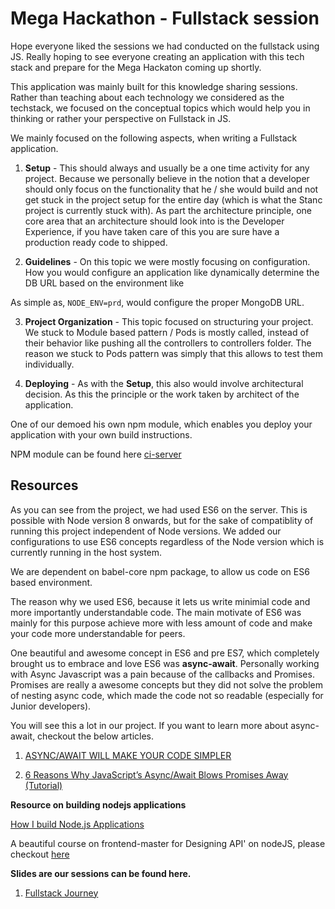 # Mega Hackathon - Fullstack session

Hope everyone liked the sessions we had conducted on the fullstack using JS. Really hoping to see everyone creating an application with this tech stack and prepare for the Mega Hackaton coming up shortly.

This application was mainly built for this knowledge sharing sessions. Rather than teaching about each technology we considered as the techstack, we focused on the conceptual topics which would help you in thinking or rather your perspective on Fullstack in JS.

We mainly focused on the following aspects, when writing a Fullstack application.

1. **Setup** - This should always and usually be a one time activity for any project. Because we personally believe in the notion that a developer should only focus on the functionality that he / she would build and not get stuck in the project setup for the entire day (which is what the Stanc project is currently stuck with). As part the architecture principle, one core area that an architecture should look into is the Developer Experience, if you have taken care of this you are sure have a production ready code to shipped.

2. **Guidelines** - On this topic we were mostly focusing on configuration. How you would configure an application like dynamically determine the DB URL based on the environment like

As simple as, `NODE_ENV=prd`, would configure the proper MongoDB URL.

3. **Project Organization** - This topic focused on structuring your project. We stuck to Module based pattern / Pods is mostly called, instead of their behavior like pushing all the controllers to controllers folder. The reason we stuck to Pods pattern was simply that this allows to test them individually.

4. **Deploying** - As with the **Setup**, this also would involve architectural decision. As this the principle or the work taken by architect of the application.

One of our demoed his own npm module, which enables you deploy your application with your own build instructions.

NPM module can be found here [ci-server](https://www.npmjs.com/package/ci-server)


## Resources

As you can see from the project, we had used ES6 on the server. This is possible with Node version 8 onwards, but for the sake of compatiblity of running this project independent of Node versions. We added our configurations to use ES6 concepts regardless of the Node version which is currently running in the host system.

We are dependent on babel-core npm package, to allow us code on ES6 based environment. 

The reason why we used ES6, because it lets us write minimial code and more importantly understandable code. The main motivate of ES6 was mainly for this purpose achieve more with less amount of code and make your code more understandable for peers.

One beautiful and awesome concept in ES6 and pre ES7, which completely brought us to embrace and love ES6 was **async-await**. Personally working with Async Javascript was a pain because of the callbacks and Promises. Promises are really a awesome concepts but they did not solve the problem of nesting async code, which made the code not so readable (especially for Junior developers).

You will see this a lot in our project. If you want to learn more about async-await, checkout the below articles.

1. [ASYNC/AWAIT WILL MAKE YOUR CODE SIMPLER](https://blog.patricktriest.com/what-is-async-await-why-should-you-care/)

2. [6 Reasons Why JavaScript’s Async/Await Blows Promises Away (Tutorial)](https://hackernoon.com/6-reasons-why-javascripts-async-await-blows-promises-away-tutorial-c7ec10518dd9)

**Resource on building nodejs applications**

[How I build Node.js Applications](https://blog.ragingflame.co.za/2015/4/1/how-i-build-nodejs-applications)


A beautiful course on frontend-master for Designing API' on nodeJS, please checkout [here](https://frontendmasters.com/courses/api-design-nodejs/)

**Slides are our sessions can be found here.**

1. [Fullstack Journey](http://slides.com/santhoshnagaraj/deck#/)
